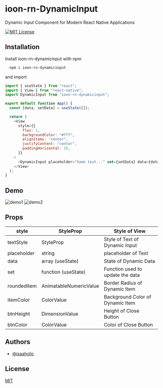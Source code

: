 
# ioon-rn-DynamicInput

Dynamic Input Component for Modern React Native Applications




[![MIT License](https://img.shields.io/badge/License-MIT-green.svg)](https://choosealicense.com/licenses/mit/)


## Installation

Install ioon-rn-dynamicinput with npm

```bash
  npm i ioon-rn-dynamicinput
```

and import

```javascript
import { useState } from "react";
import { View } from "react-native";
import DynamicInput from "ioon-rn-dynamicinput";

export default function App() {
  const [data, setData] = useState([]);

  return (
    <View
      style={{
        flex: 1,
        backgroundColor: "#fff",
        alignItems: "center",
        justifyContent: "center",
        paddingHorizontal: 25,
      }}
    >
      <DynamicInput placeholder="Some text..." set={setData} data={data} />
    </View>
  );
}
```
## Demo

![demo1](https://i.ibb.co/bv7DBD5/photo-2024-04-12-13-57-42.jpg)
![demo2](https://i.ibb.co/N6JRzXb/photo-2024-04-12-13-57-38.jpg)


## Props

| style       | StyleProp              | Style of View                    |
|-------------|------------------------|----------------------------------|
| textStyle   | StyleProp              | Style of Text of Dynamic Input   |
| placeholder | string                 | placeholder of Text              |
| data        | array (useState)       | State of Dynamic Data            |
| set         | function (useState)    | Function used to update the data |
| roundedItem | AnimatableNumericValue | Border Radius of Dynamic Item    |
| itemColor   | ColorValue             | Background Color of Dynamic Item |
| btnHeight   | DimensionValue         | Height of Close Button           |
| btnColor    | ColorValue             | Color of Close Button            |

## Authors

- [@isaaholic](https://www.github.com/isaaholic)


## License

[MIT](https://choosealicense.com/licenses/mit/)

